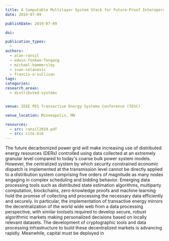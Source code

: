 ```yaml
---
title: A Computable Multilayer System Stack for Future-Proof Interoperability
date: 2019-07-09

publishDate: 2019-07-09

doi:

publication_types:
  -
authors:
  - alan-ransil
  - edwin-fonkwe-fongang
  - michael-hammersley
  - ivan-celanovic
  - francis-o-sullivan
tags:
categories:
research_areas:
  - distributed-systems


venue: IEEE PES Transactive Energy Systems Conference (TESC)

venue_location: Minneapolis, MN

resources:
  - src: ransil2019.pdf
  - src: cite.bib
---
```

The future decarbonized power grid will make increasing use of distributed energy resources (DERs) controlled using data collected at an extremely granular level compared to today's coarse bulk power system models. However, the centralized system by which security constrained economic dispatch is implemented at the transmission level cannot be directly applied to a distribution system comprising five orders of magnitude as many nodes engaging in complex scheduling and bidding behavior. Emerging data processing tools such as distributed state estimation algorithms, multiparty computation, blockchains, zero-knowledge proofs and machine learning hold the promise of collecting and processing the necessary data efficiently and securely. In particular, the implementation of transactive energy mirrors the decentralization of the world wide web from a data processing perspective, with similar toolsets required to develop secure, robust algorithmic markets making personalized decisions based on locally relevant datasets. The development of cryptographic tools and data processing infrastructure to build these decentralized markets is advancing rapidly. Meanwhile, capital must be deployed in

